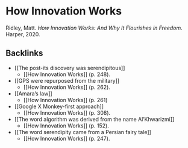 # How Innovation Works
Ridley, Matt. *How Innovation Works: And Why It Flourishes in Freedom*. Harper, 2020.

## Backlinks
* [[The post-its discovery was serendipitous]]
	* [[How Innovation Works]] (p. 248).
* [[GPS were repurposed from the military]]
	* [[How Innovation Works]] (p. 262).
* [[Amara’s law]]
	* [[How Innovation Works]] (p. 261)
* [[Google X Monkey-first approach]]
	* [[How Innovation Works]] (p. 308).
* [[The word algorithm was derived from the name Al’Khwarizmi]]
	* [[How Innovation Works]] (p. 152).
* [[The word serendipity came from a Persian fairy tale]]
	* [[How Innovation Works]] (p. 247).

<!-- #evergreen -->

<!-- {BearID:29A16D1B-01CB-409F-B236-E2D61DD38BC7-7275-00000B67CBBF6298} -->
